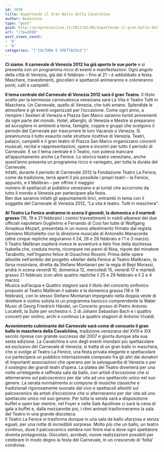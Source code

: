 ```yaml
---
id: 2838
title: Aspettando il Gran Ballo della Cavalchina
author: Redazione
type: "post"
guid: http://progressonline.it/2012/02/06/aspettando-il-gran-ballo-della-cavalchina/
url: "/?p=2838"
post_views_count:
- '8'
- '8'
categories: "['CULTURA E SPETTACOLO']"
---
```


**Ci siamo. Il carnevale di Venezia 2012 ha già aperto le sue porte** e si presenta con un programma ricco di eventi e manifestazioni. Ogni angolo della città di Venezia, già dal 4 febbraio – fino al 21 – è addobbato a festa. Maschere, travestimenti, giocolieri e spettacoli animeranno e coloreranno ponti, calli e campielli.

**Il tema centrale del Carnevale di Venezia 2012 sarà il gran Teatro.** Il titolo scelto per la kermesse carnevalesca veneziana sarà La Vita è Teatro Tutti in Maschera. Un Carnevale, quello di Venezia, che tutti amano. Splendide le atmosfere e gli eventi organizzati per l’occasione. Come ogni anno, a riempire i Sestieri di Venezia e Piazza San Marco saranno turisti provenienti da ogni parte del mondo. Hotel, alberghi, di Venezia e Mestre si preparano ad accogliere in ambienti a tema, famiglie, coppie e gruppi che scelgono il periodo del Carnevale per trascorrere le loro Vacanze a Venezia. Si preannuncia il tutto esaurito nelle strutture ricettive di Venezia. Teatri, palazzi, campielli e il gran teatro di Piazza San Marco organizzano concerti musicali, recital e rappresentazioni, opere e incontri per tutto il periodo di Carnevale. E se il tema centrale è il Teatro, non poteva mancare all’appuntamento anche La Fenice. Lo storico teatro veneziano, anche quest’anno presenta un programma ricco e variegato, per tutta la durata del Carnevale.   
Infatti, durante il periodo di Carnevale 2012 la Fondazione Teatro La Fenice, come da tradizione, terrà aperti il più possibile i propri teatri – la Fenice, appunto, e il Malibran – per offrire il maggior  
numero di spettacoli al pubblico veneziano e ai turisti che accorrono da tutto il mondo a Venezia per partecipare alla festa.  
Ben due saranno infatti gli appuntamenti lirici, entrambi in tema con il soggetto del Carnevale di Venezia 2012, “La vita è teatro. Tutti in maschera”.

**Al Teatro La Fenice andranno in scena il giovedì, la domenica e il martedì grasso** (16, 19 e 21 febbraio) i comici travestimenti in nobili albanesi dei due ufficiali napoletani Guglielmo e Ferrando di Così fan tutte di Wolfgang Amadeus Mozart, presentata in un nuovo allestimento firmato dal regista Damiano Michieletto con la direzione musicale di Antonello Manacorda (altre cinque repliche seguiranno il 24, 26 e 28 febbraio e l’1 e 3 marzo).   
Il Teatro Malibran ospiterà invece le avventure a lieto fine della duchessa Isabella che, creduta morta, ricompare nei panni di Nisa, nipote del minatore Tarabotto, nell’Inganno felice di Gioachino Rossini. Prima delle opere allestite nell’ambito del progetto «Atelier della Fenice al Teatro Malibran», la farsa rossiniana, diretta da Stefano Montanari per la regia di Bepi Morassi, andrà in scena venerdì 10, domenica 12, mercoledì 15, venerdì 17 e martedì grasso 21 febbraio (con altre quattro repliche il 25 e 29 febbraio e il 2 e 4 marzo).  
Musica sull’acqua e Quattro stagioni sarà il titolo del concerto sinfonico proposto al Teatro Malibran il sabato e la domenica grassa (18 e 19 febbraio), con lo stesso Stefano Montanari impegnato nella doppia veste di direttore e violino solista in un programma barocco comprendente la Water Music di Georg Friedrich Händel, un Concerto grosso di Pietro Antonio Locatelli, la Suite per orchestra n. 2 di Johann Sebastian Bach e i quattro concerti per violino, archi e continuo Le quattro stagioni di Antonio Vivaldi.

**Avvenimento culminante del Carnevale sarà come di consueto il gran ballo in maschera della Cavalchina,** tradizione veneziana del XVIII e XIX secolo ripresa con grande successo dal 2007 e giunta dunque alla sua sesta edizione. La Cavalchina è uno degli eventi mondani più spettacolare ed esclusivo del Carnevale di Venezia; si tratta di un gran ballo in maschera, che si svolge al Teatro La Fenice, una festa privata elegante e spettacolare cui parteciperà un pubblico internazionale composto fra gli altri dai donatori di importanti associazioni che operano per la salvaguardia di Venezia o per il sostegno dei grandi teatri d’opera. La platea del Teatro diventerà per una notte un’elegante e raffinata sala da ballo, con artisti d’eccezione che si alterneranno sul palcoscenico per dar vita ad uno spettacolo unico nel suo genere. La serata normalmente si compone di musiche classiche e tradizionali rigorosamente suonate dal vivo e spettacoli allestiti sul palcoscenico da artisti d’eccezione che si alterneranno per dar vita ad uno spettacolo unico nel suo genere. Per tutta la serata sarà a disposizione buffet e open bar mentre, nel Foyer e nelle Sale Apollinee ci sarà la cena di gala a buffet e, dalla mezzanotte poi, i ritmi animati trasformeranno la sala del Teatro in una grande discoteca.  
Il Teatro La Fenice si trasforma dunque in una sala da ballo sfarzosa e senza eguali, per una notte di incredibili sorprese. Molto più che un ballo, un teatro continuo, dove il palcoscenico sembra non finire mai e dove ogni spettatore diventa protagonista. Giocolieri, acrobati, nuove realizzazioni possibili per celebrare in modo degno la festa del Carnevale, in un crescendo di ‘follia’ condivisa.